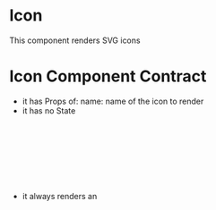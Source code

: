 # Icon

This component renders SVG icons

# Icon Component Contract

* it has Props of:
	name: name of the icon to render
* it has no State
* it always renders an <svg> element, containing the rest of the component
